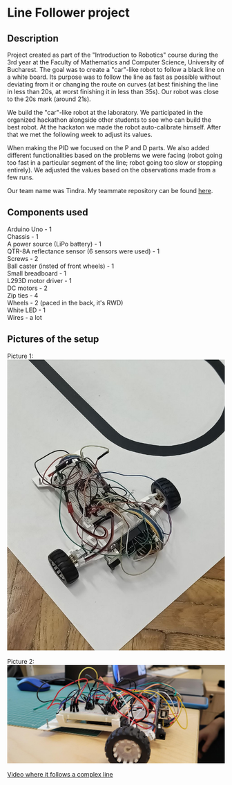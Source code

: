 # Line Follower project

## Description

Project created as part of the "Introduction to Robotics" course during the 3rd year at the Faculty of Mathematics and Computer Science, University of Bucharest. The goal was to create a "car"-like robot to follow a black line on a white board. Its purpose was to follow the line as fast as possible without deviating from it or changing the route on curves (at best finishing the line in less than 20s, at worst finishing it in less than 35s). Our robot was close to the 20s mark (around 21s).

We build the "car"-like robot at the laboratory.
We participated in the organized hackathon alongside other students to see who can build the best robot. At the hackaton we made the robot auto-calibrate himself. After that we met the following week to adjust its values.

When making the PID we focused on the P and D parts. We also added different functionalities based on the problems we were facing (robot going too fast in a particular segment of the line; robot going too slow or stopping entirely). We adjusted the values based on the observations made from a few runs.

Our team name was Tindra. My teammate repository can be found [here](https://github.com/george-radu-cs/arduino-line-follower).

## Components used 

Arduino Uno - 1\
Chassis - 1\
A power source (LiPo battery) - 1\
QTR-8A reflectance sensor (6 sensors were used) - 1\
Screws - 2\
Ball caster (insted of front wheels) - 1\
Small breadboard - 1\
L293D motor driver - 1\
DC motors - 2\
Zip ties - 4\
Wheels - 2 (paced in the back, it's RWD)\
White LED - 1\
Wires - a lot

## Pictures of the setup
Picture 1:
![image1](./images/setup_image_1.jpg)

Picture 2:
![image2](./images/setup_image_2.jpeg)

[Video where it follows a complex line](https://youtu.be/PQt3r07lQ-o)
